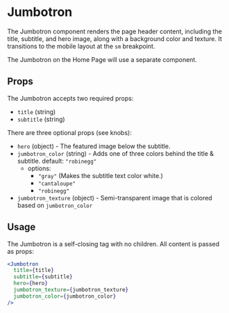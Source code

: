 # Jumbotron

The Jumbotron component renders the page header content, including the title,
subtitle, and hero image, along with a background color and texture. It
transitions to the mobile layout at the `sm` breakpoint.

The Jumbotron on the Home Page will use a separate component.

## Props

The Jumbotron accepts two required props:

- `title` (string)
- `subtitle` (string)

There are three optional props (see knobs):

- `hero` (object) - The featured image below the subtitle.
- `jumbotron_color` (string) - Adds one of three colors behind the title &
  subtitle. default: `"robinegg"`
  - options:
    - `"gray"` (Makes the subtitle text color white.)
    - `"cantaloupe"`
    - `"robinegg"`
- `jumbotron_texture` (object) - Semi-transparent image that is colored based on
  `jumbotron_color`

## Usage

The Jumbotron is a self-closing tag with no children. All content is passed as
props:

```jsx
<Jumbotron
  title={title}
  subtitle={subtitle}
  hero={hero}
  jumbotron_texture={jumbotron_texture}
  jumbotron_color={jumbotron_color}
/>
```
